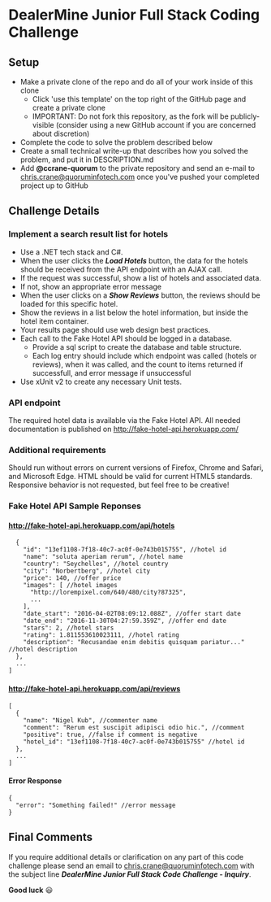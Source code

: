 # DealerMine Junior Full Stack Coding Challenge

## Setup
- Make a private clone of the repo and do all of your work inside of this clone
  - Click 'use this template' on the top right of the GitHub page and create a private clone
  - IMPORTANT: Do not fork this repository, as the fork will be publicly-visible (consider using a new GitHub account if you are concerned about discretion)
- Complete the code to solve the problem described below
- Create a small technical write-up that describes how you solved the problem, and put it in DESCRIPTION.md
- Add **@ccrane-quorum** to the private repository and send an e-mail to chris.crane@quoruminfotech.com once you've pushed your completed project up to GitHub

## Challenge Details
### Implement a search result list for hotels
 - Use a .NET tech stack and C#.
 - When the user clicks the ***Load Hotels*** button, the data for the hotels should be received from the API endpoint with an AJAX call.
 - If the request was successful, show a list of hotels and associated data. 
 - If not, show an appropriate error message
 - When the user clicks on a ***Show Reviews*** button, the reviews should be loaded for this specific hotel.
 - Show the reviews in a list below the hotel information, but inside the hotel item container.
 - Your results page should use web design best practices.
 - Each call to the Fake Hotel API should be logged in a database.
    - Provide a sql script to create the database and table structure.
    - Each log entry should include which endpoint was called (hotels or reviews), when it was called, and the count to items returned if successfull, and error message if unsuccessful
 - Use xUnit v2 to create any necessary Unit tests.

### API endpoint
The required hotel data is available via the Fake Hotel API. All needed documentation is published on http://fake-hotel-api.herokuapp.com/

### Additional requirements
Should run without errors on current versions of Firefox, Chrome and Safari, and Microsoft Edge. HTML should be valid for current HTML5 standards. Responsive behavior is not requested, but feel free to be creative!

### Fake Hotel API Sample Reponses
#### http://fake-hotel-api.herokuapp.com/api/hotels
```[
  {
    "id": "13ef1108-7f18-40c7-ac0f-0e743b015755", //hotel id
    "name": "soluta aperiam rerum", //hotel name
    "country": "Seychelles", //hotel country
    "city": "Norbertberg", //hotel city
    "price": 140, //offer price
    "images": [ //hotel images
      "http://lorempixel.com/640/480/city?87325",
      ...
    ],
    "date_start": "2016-04-02T08:09:12.088Z", //offer start date
    "date_end": "2016-11-30T04:27:59.359Z", //offer end date
    "stars": 2, //hotel stars
    "rating": 1.811553610023111, //hotel rating
    "description": "Recusandae enim debitis quisquam pariatur..." //hotel description
  },
  ...
]
```
#### http://fake-hotel-api.herokuapp.com/api/reviews
```
[
  {
    "name": "Nigel Kub", //commenter name
    "comment": "Rerum est suscipit adipisci odio hic.", //comment
    "positive": true, //false if comment is negative
    "hotel_id": "13ef1108-7f18-40c7-ac0f-0e743b015755" //hotel id
  },
  ...
]
```
#### Error Response
```
{
  "error": "Something failed!" //error message
}
```

## Final Comments
If you require additional details or clarification on any part of this code challenge please send an email to chris.crane@quoruminfotech.com with the subject line ***DealerMine Junior Full Stack Code Challenge - Inquiry***.

**Good luck** :smiley:
